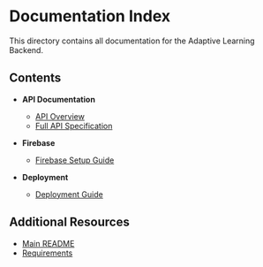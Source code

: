 # Documentation Index

This directory contains all documentation for the Adaptive Learning Backend.

## Contents

- **API Documentation**
  - [API Overview](api/README.md)
  - [Full API Specification](api/FULL_API_SPEC.md)

- **Firebase**
  - [Firebase Setup Guide](firebase/README.md)

- **Deployment**
  - [Deployment Guide](deployment/README.md)

## Additional Resources

- [Main README](../README.md)
- [Requirements](../requirements.txt)